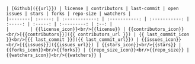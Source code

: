     | [Github]({{url}}) | license | contributors | last-commit | open issues | stars | forks | repo-size | watchers |
    |--------| :-----: | :------------: | :-----------: | :-----------: | :-----: | :-----: | :---------: | :--: |
    |        | {{license_icon}}<br/>{{license}} | {{contributors_icon}}<br/>[{{contributors}}]({{ contributors_url }}) | {{ last_commit_icon }}<br/>[{{ last_commit }}]({{ last_commit_url}}) | {{issues_icon}}<br/>[{{issues}}]({{issues_url}}) | {{stars_icon}}<br/>{{stars}} | {{forks_icon}}<br/>{{forks}} | {{repo_size_icon}}<br/>{{repo_size}} | {{watchers_icon}}<br/>{{watchers}} |
